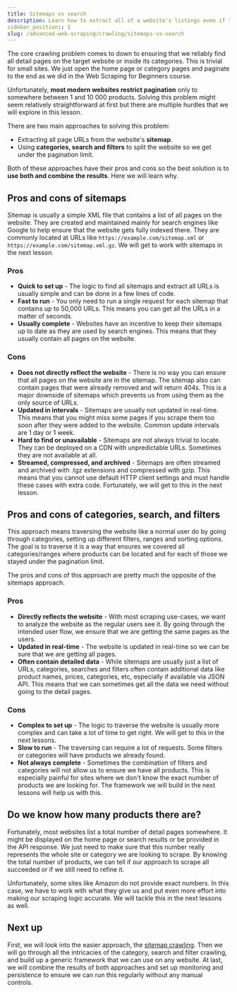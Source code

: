 ```yaml
---
title: Sitemaps vs search
description: Learn how to extract all of a website's listings even if they limit the number of results pages. 
sidebar_position:: 1
slug: /advanced-web-scraping/crawling/sitemaps-vs-search
---
```


The core crawling problem comes to down to ensuring that we reliably find all detail pages on the target website or inside its categories. This is trivial for small sites. We just open the home page or category pages and paginate to the end as we did in the Web Scraping for Beginners course.

Unfortunately, **most modern websites restrict pagination** only to somewhere between 1 and 10 000 products. Solving this problem might seem relatively straightforward at first but there are multiple hurdles that we will explore in this lesson.

There are two main approaches to solving this problem:

- Extracting all page URLs from the website's **sitemap**.
- Using **categories, search and filters** to split the website so we get under the pagination limit.

Both of these approaches have their pros and cons so the best solution is to **use both and combine the results**. Here we will learn why.

## Pros and cons of sitemaps

Sitemap is usually a simple XML file that contains a list of all pages on the website. They are created and maintained mainly for search engines like Google to help ensure that the website gets fully indexed there. They are commonly located at URLs like `https://example.com/sitemap.xml` or `https://example.com/sitemap.xml.gz`. We will get to work with sitemaps in the next lesson.

### Pros

- **Quick to set up** - The logic to find all sitemaps and extract all URLs is usually simple and can be done in a few lines of code.
- **Fast to run** - You only need to run a single request for each sitemap that contains up to 50,000 URLs. This means you can get all the URLs in a matter of seconds.
- **Usually complete** - Websites have an incentive to keep their sitemaps up to date as they are used by search engines. This means that they usually contain all pages on the website.

### Cons

- **Does not directly reflect the website** - There is no way you can ensure that all pages on the website are in the sitemap. The sitemap also can contain pages that were already removed and will return 404s. This is a major downside of sitemaps which prevents us from using them as the only source of URLs.
- **Updated in intervals** - Sitemaps are usually not updated in real-time. This means that you might miss some pages if you scrape them too soon after they were added to the website. Common update intervals are 1 day or 1 week.
- **Hard to find or unavailable** - Sitemaps are not always trivial to locate. They can be deployed on a CDN with unpredictable URLs. Sometimes they are not available at all.
- **Streamed, compressed, and archived** - Sitemaps are often streamed and archived with .tgz extensions and compressed with gzip. This means that you cannot use default HTTP client settings and must handle these cases with extra code. Fortunately, we will get to this in the next lesson.

## Pros and cons of categories, search, and filters

This approach means traversing the website like a normal user do by going through categories, setting up different filters, ranges and sorting options. The goal is to traverse it is a way that ensures we covered all categories/ranges where products can be located and for each of those we stayed under the pagination limit.

The pros and cons of this approach are pretty much the opposite of the sitemaps approach.

### Pros

- **Directly reflects the website** - With most scraping use-cases, we want to analyze the website as the regular users see it. By going through the intended user flow, we ensure that we are getting the same pages as the users.
- **Updated in real-time** - The website is updated in real-time so we can be sure that we are getting all pages.
- **Often contain detailed data** - While sitemaps are usually just a list of URLs, categories, searches and filters often contain additional data like product names, prices, categories, etc, especially if available via JSON API. This means that we can sometimes get all the data we need without going to the detail pages.

### Cons

- **Complex to set up** - The logic to traverse the website is usually more complex and can take a lot of time to get right. We will get to this in the next lessons.
- **Slow to run** - The traversing can require a lot of requests. Some filters or categories will have products we already found.
- **Not always complete** - Sometimes the combination of filters and categories will not allow us to ensure we have all products. This is especially painful for sites where we don't know the exact number of products we are looking for. The framework we will build in the next lessons will help us with this.

## Do we know how many products there are?

Fortunately, most websites list a total number of detail pages somewhere. It might be displayed on the home page or search results or be provided in the API response. We just need to make sure that this number really represents the whole site or category we are looking to scrape. By knowing the total number of products, we can tell if our approach to scrape all succeeded or if we still need to refine it.

Unfortunately, some sites like Amazon do not provide exact numbers. In this case, we have to work with what they give us and put even more effort into making our scraping logic accurate. We will tackle this in the next lessons as well.

## Next up

First, we will look into the easier approach, the [sitemap crawling](./crawling-sitemaps.md). Then we will go through all the intricacies of the category, search and filter crawling, and build up a generic framework that we can use on any website. At last, we will combine the results of both approaches and set up monitoring and persistence to ensure we can run this regularly without any manual controls.
